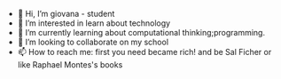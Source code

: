 - 👋 Hi, I’m giovana -  student
- 👀 I’m interested in learn about technology
- 🌱 I’m currently learning about computational thinking;programming. 
- 💞️ I’m looking to collaborate on  my school 
- 📫 How to reach me: first you need became rich! and be Sal Ficher or like Raphael Montes's books

<!---
sallyface0613/sallyface0613 is a ✨ special ✨ repository because its `README.md` (this file) appears on your GitHub profile.
You can click the Preview link to take a look at your changes.
--->
